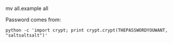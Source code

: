 mv all.example all

Password comes from:

```
python -c 'import crypt; print crypt.crypt(THEPASSWORDYOUWANT, "saltsaltsalt")'
```
